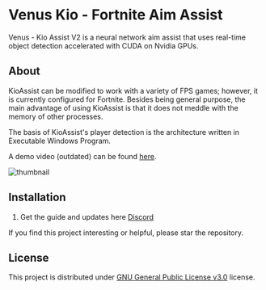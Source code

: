 # Venus Kio - Fortnite Aim Assist
Venus - Kio Assist V2 is a neural network aim assist that uses real-time object detection accelerated with CUDA on Nvidia GPUs.

## About

KioAssist can be modified to work with a variety of FPS games; however, it is currently configured for Fortnite. Besides being general purpose, the main advantage of using KioAssist is that it does not meddle with the memory of other processes.

The basis of KioAssist's player detection is the architecture written in Executable Windows Program.

A demo video (outdated) can be found [here](https://discord.gg/8fZ8AXnKUj).

![thumbnail](https://i.imgur.com/BBx9zbt.png)

## Installation

1. Get the guide and updates here [Discord](https://discord.gg/8fZ8AXnKUj)

If you find this project interesting or helpful, please star the repository.

## License
This project is distributed under [GNU General Public License v3.0](https://github.com/zeyad-mansour/KioAssist/blob/main/LICENSE) license.
